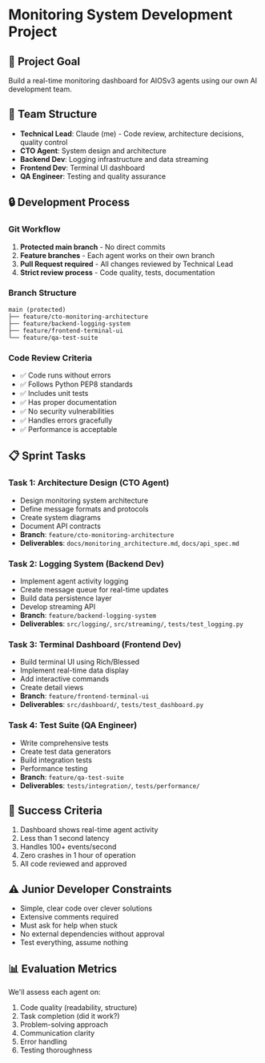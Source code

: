 # Monitoring System Development Project

## 🎯 Project Goal
Build a real-time monitoring dashboard for AIOSv3 agents using our own AI development team.

## 👥 Team Structure
- **Technical Lead**: Claude (me) - Code review, architecture decisions, quality control
- **CTO Agent**: System design and architecture
- **Backend Dev**: Logging infrastructure and data streaming
- **Frontend Dev**: Terminal UI dashboard
- **QA Engineer**: Testing and quality assurance

## 🔒 Development Process

### Git Workflow
1. **Protected main branch** - No direct commits
2. **Feature branches** - Each agent works on their own branch
3. **Pull Request required** - All changes reviewed by Technical Lead
4. **Strict review process** - Code quality, tests, documentation

### Branch Structure
```
main (protected)
├── feature/cto-monitoring-architecture
├── feature/backend-logging-system
├── feature/frontend-terminal-ui
└── feature/qa-test-suite
```

### Code Review Criteria
- ✅ Code runs without errors
- ✅ Follows Python PEP8 standards
- ✅ Includes unit tests
- ✅ Has proper documentation
- ✅ No security vulnerabilities
- ✅ Handles errors gracefully
- ✅ Performance is acceptable

## 📋 Sprint Tasks

### Task 1: Architecture Design (CTO Agent)
- Design monitoring system architecture
- Define message formats and protocols
- Create system diagrams
- Document API contracts
- **Branch**: `feature/cto-monitoring-architecture`
- **Deliverables**: `docs/monitoring_architecture.md`, `docs/api_spec.md`

### Task 2: Logging System (Backend Dev)
- Implement agent activity logging
- Create message queue for real-time updates
- Build data persistence layer
- Develop streaming API
- **Branch**: `feature/backend-logging-system`
- **Deliverables**: `src/logging/`, `src/streaming/`, `tests/test_logging.py`

### Task 3: Terminal Dashboard (Frontend Dev)
- Build terminal UI using Rich/Blessed
- Implement real-time data display
- Add interactive commands
- Create detail views
- **Branch**: `feature/frontend-terminal-ui`
- **Deliverables**: `src/dashboard/`, `tests/test_dashboard.py`

### Task 4: Test Suite (QA Engineer)
- Write comprehensive tests
- Create test data generators
- Build integration tests
- Performance testing
- **Branch**: `feature/qa-test-suite`
- **Deliverables**: `tests/integration/`, `tests/performance/`

## 🎯 Success Criteria
1. Dashboard shows real-time agent activity
2. Less than 1 second latency
3. Handles 100+ events/second
4. Zero crashes in 1 hour of operation
5. All code reviewed and approved

## ⚠️ Junior Developer Constraints
- Simple, clear code over clever solutions
- Extensive comments required
- Must ask for help when stuck
- No external dependencies without approval
- Test everything, assume nothing

## 📊 Evaluation Metrics
We'll assess each agent on:
1. Code quality (readability, structure)
2. Task completion (did it work?)
3. Problem-solving approach
4. Communication clarity
5. Error handling
6. Testing thoroughness